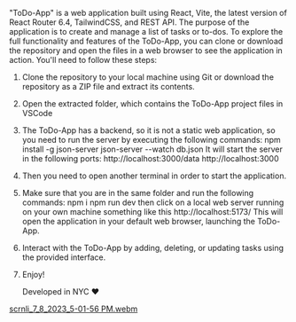 "ToDo-App" is a web application built using React, Vite, the latest version of React Router 6.4, TailwindCSS, and REST API. The purpose of the application is to create and manage a list of tasks or to-dos.
To explore the full functionality and features of the ToDo-App, you can clone or download the repository and open the files in a web browser to see the application in action.
You'll need to follow these steps:
1. Clone the repository to your local machine using Git or download the repository as a ZIP file and extract its contents.
2. Open the extracted folder, which contains the ToDo-App project files in VSCode
3. The ToDo-App has a backend, so it is not a static web application, so you need to run the server by executing the following commands:
   npm install -g json-server
   json-server --watch db.json
   It will start the server in the following ports:
   http://localhost:3000/data
   http://localhost:3000
4. Then you need to open another terminal in order to start the application.
5. Make sure that you are in the same folder and run the following commands:
   npm i
   npm run dev
   then click on a local web server running on your own machine something like this http://localhost:5173/
   This will open the application in your default web browser, launching the ToDo-App.
6. Interact with the ToDo-App by adding, deleting, or updating tasks using the provided interface.
7. Enjoy!

   Developed in NYC ❤️


[scrnli_7_8_2023_5-01-56 PM.webm](https://github.com/VitaliPri/ToDo-App/assets/101225909/7316ba37-5cd9-4adf-85dd-cd4e582f6a99)
